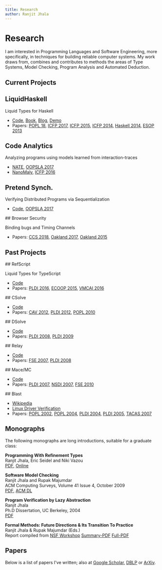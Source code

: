 ```yaml
---
title: Research
author: Ranjit Jhala
---
```


# Research

I am interested in Programming Languages and Software Engineering, more
specifically, in techniques for building reliable computer systems. My work
draws from, combines and contributes to methods the areas of Type Systems, Model
Checking, Program Analysis and Automated Deduction.

## Current Projects

<div class="section">

## LiquidHaskell

Liquid Types for Haskell

+ [Code][code-lh], [Book][book-lh], [Blog][blog-lh], [Demo][demo-lh]
+ Papers: [POPL 18][popl18], [ICFP 2017][icfp17], [ICFP 2015][icfp15], [ICFP 2014][icfp14], [Haskell 2014][hs14], [ESOP 2013][esop13]

</div>

<div class="section">

## Code Analytics 

Analyzing programs using models learned from interaction-traces

+ [NATE](code-nate), [OOPSLA 2017](oopsla17-nate)
+ [NanoMaly](code-nanomaly), [ICFP 2016](icfp16) 

</div>

<div class="section">

## Pretend Synch.

Verifying Distributed Programs via Sequentialization

+ [Code](code-brisk), [OOPSLA 2017](oopsla17-brisk)

</div>


<div class="section">
## Browser Security 

Binding bugs and Timing Channels

+ Papers: [CCS 2018][ccs18], [Oakland 2017][sp17], [Oakland 2015][sp15]

</div>

## Past Projects

<div class="section">
## RefScript

Liquid Types for TypeScript

+ [Code](https://github.com/ucsd-pl/refscript) <!--, [Demo](https://ucsd-progsys.github.io/refscript) -->
+ Papers: [PLDI 2016][pldi16], [ECOOP 2015][ecoop15], [VMCAI 2016][vmcai16]

</div>


<div class="section">
## CSolve

+ [Code](http://goto.ucsd.edu/csolve/csolve-2012-04-24.tar.gz)
+ Papers: [CAV 2012](static/csolve_verifying_c_with_liquid_types.pdf), [PLDI 2012](static/deterministic_parallelism_via_liquid_effects.pdf), [POPL 2010](static/low_level_liquid_types.pdf)
</div>

<div class="section">
## DSolve

+ [Code](https://github.com/ucsd-progsys/dsolve)
+ Papers: [PLDI 2008](static/liquid_types.pdf), [PLDI 2009](static/type-based_data_structure_verification.pdf)
</div>

<div class="section">
## Relay

+ [Code](http://cseweb.ucsd.edu/~jvoung/race/)
+ Papers: [FSE 2007](static/relay.pdf), [PLDI 2008](static/radar.pdf)
</div>

<div class="section">
## Mace/MC

+ [Code](http://www.macesystems.org/mace/)
+ Papers: [PLDI 2007](static/mace.pdf), [NSDI 2007](static/macemc.pdf), [FSE 2010](static/mace-performance.pdf)
</div>

<div class="section">
## Blast

+ [Wikipedia](http://en.wikipedia.org/wiki/BLAST_model_checker)
+ [Linux Driver Verification](http://linuxtesting.org/results/ldv)
+ Papers: [POPL 2002](static/lazy_abstraction.pdf), [POPL 2004](static/abstractions_from_proofs.pdf), [PLDI 2004](static/race_checking_by_context_inference.pdf), [PLDI 2005](static/path_slicing.pdf), [TACAS 2007](static/a_practical_and_complete_approach_to_predicate_refinement.pdf)
</div>



## Monographs

The following monographs are long introductions, suitable for a graduate class:

**Programming With Refinement Types** <br>
Ranjit Jhala, Eric Seidel and Niki Vazou <br>
[PDF](http://ucsd-progsys.github.io/liquidhaskell-tutorial/book.pdf), [Online](http://www.refinement-types.org)<br>

**Software Model Checking** <br>
Ranjit Jhala and Rupak Majumdar<br>
ACM Computing Surveys, Volume 41 Issue 4, October 2009 <br>
[PDF](static/software-model-checking.pdf), [ACM DL](http://dl.acm.org/citation.cfm?id=1592438&dl=ACM&coll=DL&CFID=679753188&CFTOKEN=54082200)

**Program Verification by Lazy Abstraction** <br>
Ranjit Jhala <br>
Ph.D Dissertation, UC Berkeley, 2004 <br>
[PDF](static/jhala-thesis.pdf)

**Formal Methods: Future Directions & Its Transition To Practice** <br>
Ranjit Jhala & Rupak Majumdar (Eds.) <br>
Report compiled from [NSF Workshop](http://goto.ucsd.edu/~rjhala/NSFWorkshop/index.html)
[Summary-PDF](static/nsf-workshop-report-summary.pdf) [Full-PDF](static/nsf-workshop-report-summary.pdf)


## Papers

Below is a list of papers I've written; also at [Google Scholar][scholar], [DBLP][dblp] or [ArXiv][arxiv].

[arxiv]:   http://arxiv.org/find/cs/1/au:+Jhala_R/0/1/0/all/0/1
[scholar]: https://scholar.google.com/citations?user=H3wb878AAAAJ
[dblp]:    http://dblp.uni-trier.de/pers/hd/j/Jhala:Ranjit
[code-lh]: http://github.com/ucsd-progsys/liquidhaskell
[book-lh]: http://www.refinement-types.org
[blog-lh]: http://goto.ucsd.edu/liquid
[demo-lh]: http://ucsd-progsys.github.io/lh-workshop

[ccs18]: static/ctfp-ccs18.pdf
[sp17]: static/binding-bugs-sp2017.pdf
[sp15]: static/subnormal.pdf
[popl16]: static/fp-printing-popl16.pdf
[pldi16]: static/refinement_types_for_typescript.pdf
[vmcai16]: http://arxiv.org/pdf/1505.02298v2.pdf
[ecoop15]: static/trust_but_verify.pdf
[icfp15]: static/bounded_refinement_types.pdf
[icfp14]: static/refinement_types_for_haskell.pdf
[icfp17]: static/local_refinement_typing.pdf 
[popl18]: static/refinement_reflection.pdf 
[hs14]:   static/real_world_liquid.pdf
[esop13]: static/abstract_refinement_types.pdf

[oopsla17-brisk]: static/canonical_sequentialization.pdf 
[oopsla17-nate]: static/learning_to_blame.pdf 
[code-nate]: https://github.com/ucsd-progsys/nate
[code-nanomaly]: https://github.com/ucsd-progsys/nanomaly
[code-brisk]: https://github.com/abakst/brisk



